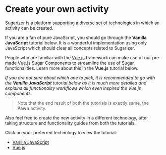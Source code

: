 
# Create your own activity

Sugarizer is a platform supporting a diverse set of technologies in which an activity can be created.

If you are a fan of pure JavaScript, you should go through the **Vanilla JavaScript** tutorial below. It is a wonderful implementation using only JavaScript which should clear all concepts related to Sugarizer.

People who are familiar with the [Vue.js](https://vuejs.org/) framework can make use of our pre-made Vue.js Sugar Components to streamline the use of Sugar functionalities. Learn more about this in the **Vue.js** tutorial below. 

*If you are not sure about which one to pick, it is recommended to go with the **Vanilla JavaScript** tutorial below as it is much more detailed and explains all functionality workflows which even inspired the Vue.js components.*

> Note that the end result of both the tutorials is exactly same, the **Pawn** activity.

Also feel free to create the new activity in a different technology, after taking structure and functionality guides from both the tutorials.

Click on your preferred technology to view the tutorial:

* [Vanilla JavaScript](tutorial/VanillaJS/tutorial.md)
* [Vue.js](tutorial/VueJS/tutorial.md)